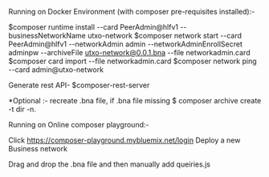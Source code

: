Running on Docker Environment (with composer pre-requisites installed):-

$composer runtime install --card PeerAdmin@hlfv1 --businessNetworkName utxo-network
$composer network start --card PeerAdmin@hlfv1 --networkAdmin admin --networkAdminEnrollSecret adminpw --archiveFile utxo-network@0.0.1.bna --file networkadmin.card
$composer card import --file networkadmin.card
$composer network ping --card admin@utxo-network

Generate rest API-
$composer-rest-server

*Optional :- recreate .bna file, if .bna file missing $ composer archive create -t dir -n.



Running on Online composer playground:-

Click https://composer-playground.mybluemix.net/login
Deploy a new Business network

Drag and drop the .bna file and then manually add queiries.js

